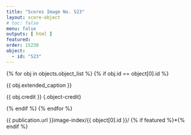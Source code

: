 ```yaml
---
title: "Scores Image No. 523"
layout: score-object
# toc: false
menu: false
outputs: [ html ]
featured: 
order: 15230
object:
  - id: "523"
---
```


{% for obj in objects.object_list %}
{% if obj.id == object[0].id %}

{{ obj.extended_caption }}

{{ obj.credit }} {.object-credit}

{% endif %}
{% endfor %}

<div class="object-credit object-url is-print-only">

{{ publication.url }}image-index/{{ object[0].id }}/ {% if featured %}*{% endif %}

</div>

